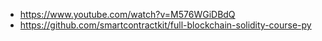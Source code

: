 

* https://www.youtube.com/watch?v=M576WGiDBdQ
* https://github.com/smartcontractkit/full-blockchain-solidity-course-py

 
